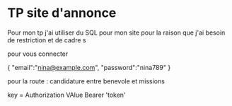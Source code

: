 # TP site d'annonce 

Pour mon tp j'ai utiliser du SQL pour mon site pour la raison que j'ai besoin de restriction et de cadre 
s

pour vous connecter 

{
    "email":"nina@example.com",
    "password":"nina789"
}




pour la route : candidature entre benevole et missions

key = Authorization
VAlue	Bearer 'token' 